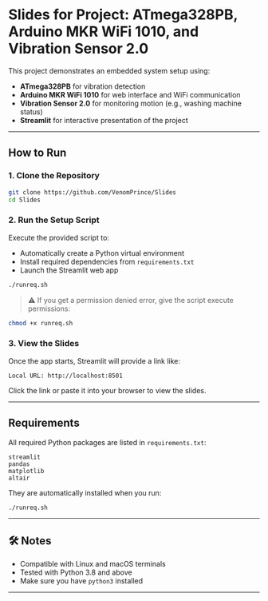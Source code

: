 # Slides for Project: ATmega328PB, Arduino MKR WiFi 1010, and Vibration Sensor 2.0

This project demonstrates an embedded system setup using:
- **ATmega328PB** for vibration detection
- **Arduino MKR WiFi 1010** for web interface and WiFi communication
- **Vibration Sensor 2.0** for monitoring motion (e.g., washing machine status)
- **Streamlit** for interactive presentation of the project

---

##  How to Run

### 1. Clone the Repository

```bash
git clone https://github.com/VenomPrince/Slides
cd Slides
```

### 2. Run the Setup Script

Execute the provided script to:

- Automatically create a Python virtual environment
- Install required dependencies from `requirements.txt`
- Launch the Streamlit web app

```bash
./runreq.sh
```

> ⚠️ If you get a permission denied error, give the script execute permissions:

```bash
chmod +x runreq.sh
```

### 3. View the Slides

Once the app starts, Streamlit will provide a link like:

```
Local URL: http://localhost:8501
```

Click the link or paste it into your browser to view the slides.

---

## Requirements

All required Python packages are listed in `requirements.txt`:

```
streamlit
pandas
matplotlib
altair
```

They are automatically installed when you run:

```bash
./runreq.sh
```

---

## 🛠️ Notes

- Compatible with Linux and macOS terminals
- Tested with Python 3.8 and above
- Make sure you have `python3` installed

---
